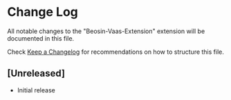 # Change Log

All notable changes to the "Beosin-Vaas-Extension" extension will be documented in this file.

Check [Keep a Changelog](http://keepachangelog.com/) for recommendations on how to structure this file.

## [Unreleased]

- Initial release